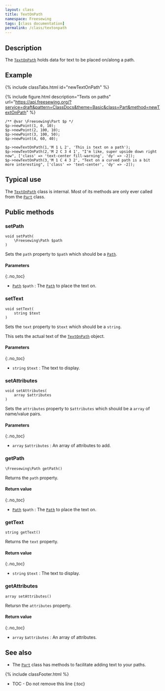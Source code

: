 ```yaml
---
layout: class
title: TextOnPath
namespace: Freesewing
tags: [class documentation]
permalink: /class/textonpath
---
```

## Description 

The [`TextOnPath`](textonpath) holds data for text to be placed on/along a path.

## Example

{% include classTabs.html
    id="newTextOnPath" 
%}

<div class="tab-content">
<div role="tabpanel" class="tab-pane active" id="newTextOnPath-result">

{% include figure.html 
    description="Texts on paths"
    url="https://api.freesewing.org/?service=draft&pattern=ClassDocs&theme=Basic&class=Part&method=newTextOnPath"
%}

</div>
<div role="tabpanel" class="tab-pane" id="newTextOnPath-code" markdown="1">

```php?start_inline=1
/** @var \Freesewing\Part $p */
$p->newPoint(1, 0, 10);
$p->newPoint(2, 100, 10);
$p->newPoint(3, 100, 50);
$p->newPoint(4, 60, 40);

$p->newTextOnPath(1,'M 1 L 2', 'This is text on a path');
$p->newTextOnPath(2,'M 2 C 3 4 1', "I'm like, super upside down right now", ['class' => 'text-center fill-warning', 'dy' => -2]);
$p->newTextOnPath(3,'M 1 C 4 3 2', "Text on a curved path is a bit more interesting", ['class' => 'text-center', 'dy' => -2]);
```

</div>
</div>

## Typical use

The [`TextOnPath`](textonpath) class is internal. Most of its methods are only
ever called from the [`Part`](part) class. 

## Public methods

### setPath

```php?start_inline=1
void setPath( 
    \Freesewing\Path $path 
)
```
Sets the `path` property to `$path` which should be a [`Path`](path).

#### Parameters
{:.no_toc}

- [`Path`](path) `$path` : The [`Path`](path) to place the text on.

### setText

```php?start_inline=1
void setText( 
    string $text 
)
```
Sets the `text` property to `$text` which should be a `string`.

This sets the actual text of the [`TextOnPath`](textonpath) object.

#### Parameters
{:.no_toc}

- `string` `$text` : The text to display.

### setAttributes

```php?start_inline=1
void setAttributes( 
    array $attributes 
)
```
Sets the `attributes` property to `$attributes` which should be a `array`
of name/value pairs.

#### Parameters
{:.no_toc}

- `array` `$attributes` : An array of attributes to add.

### getPath

```php?start_inline=1
\Freesewing\Path getPath()
```
Returns the `path` property.

#### Return value
{:.no_toc}

- [`Path`](path) `$path` : The [`Path`](path) to place the text on.

### getText

```php?start_inline=1
string getText()
```
Returns the `text` property.

#### Return value
{:.no_toc}

- `string` `$text` : The text to display.

### getAttributes

```php?start_inline=1
array setAttributes()
```
Retursn the `attributes` property.

#### Return value
{:.no_toc}

- `array` `$attributes` : An array of attributes.

## See also

- The [`Part`](part) class has methods to facilitate adding text to your paths.

{% include classFooter.html %}
* TOC - Do not remove this line
{:toc}
